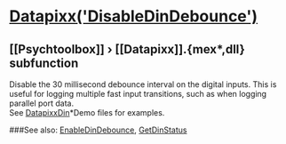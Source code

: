 # [Datapixx('DisableDinDebounce')](Datapixx-DisableDinDebounce) 
## [[Psychtoolbox]] &#8250; [[Datapixx]].{mex*,dll} subfunction


Disable the 30 millisecond debounce interval on the digital inputs. This is  
useful for logging multiple fast input transitions, such as when logging  
parallel port data.  
See [DatapixxDin](DatapixxDin)\*Demo files for examples.  
  


###See also:
[EnableDinDebounce](Datapixx-EnableDinDebounce), [GetDinStatus](Datapixx-GetDinStatus)
